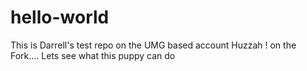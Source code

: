 # hello-world
This is Darrell's test repo on the UMG based account
Huzzah ! on the Fork....
Lets see what this puppy can do